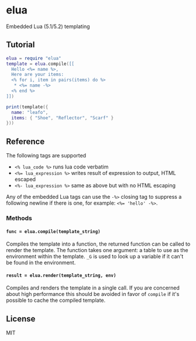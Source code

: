 # elua

Embedded Lua (5.1/5.2) templating 

## Tutorial

```lua
elua = require "elua"
template = elua.compile([[
  Hello <%= name %>,
  Here are your items:
  <% for i, item in pairs(items) do %>
   * <%= name -%>
  <% end %>
]])

print(template({
  name: "leafo",
  items: { "Shoe", "Reflector", "Scarf" }
}))

```

## Reference

The following tags are supported

* `<% lua_code %>` runs lua code verbatim
* `<%= lua_expression %>` writes result of expression to output, HTML escaped
* `<%- lua_expression %>` same as above but with no HTML escaping

Any of the embedded Lua tags can use the `-%>` closing tag to suppress a
following newline if there is one, for example: `<%= 'hello' -%>`.

### Methods

#### `func = elua.compile(template_string)`

Compiles the template into a function, the returned function can be called to
render the template. The function takes one argument: a table to use as the
environment within the template. `_G` is used to look up a variable if it can't
be found in the environment.

#### `result = elua.render(template_string, env)`

Compiles and renders the template in a single call. If you are concerned about
high performance this should be avoided in favor of `compile` if it's possible
to cache the compiled template.

## License

MIT

